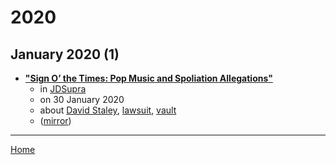 # 2020

## January 2020 (1)

 - [**"Sign O’ the Times: Pop Music and Spoliation Allegations"**](https://www.jdsupra.com/legalnews/sign-o-the-times-pop-music-and-45017/)
    - in [JDSupra](../../../publications/f-j/jdsupra/index.md)
    - on 30 January 2020
    - about [David Staley](../../../topics/david-staley/index.md), [lawsuit](../../../topics/lawsuit/index.md), [vault](../../../topics/vault/index.md)
    - ([mirror](https://web.archive.org/web/*/https://www.jdsupra.com/legalnews/sign-o-the-times-pop-music-and-45017/))

----

[Home](../index.md)
